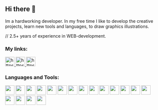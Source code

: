 ## Hi there 👋

Im a hardworking developer. In my free time I like to develop the creative projects, learn new tools and languages, to draw graphics illustrations.


// 2.5+ years of experience in WEB-development.

### My links:


<a href="https://hh.ru/resume/6c646829ff08f4e8e20039ed1f487639793435">
  <img width="30px" src="https://upload.wikimedia.org/wikipedia/commons/7/79/HeadHunter_logo.png" alt="https://upload.wikimedia.org/wikipedia/commons/7/79/HeadHunter_logo.png" />
</a> 
<a href="https://t.me/evyz4" target="_blank">
  <img width="30px" src="https://upload.wikimedia.org/wikipedia/commons/thumb/8/82/Telegram_logo.svg/1024px-Telegram_logo.svg.png" alt="https://upload.wikimedia.org/wikipedia/commons/thumb/8/82/Telegram_logo.svg/1024px-Telegram_logo.svg.png" />
</a>

<a href="mailto:antonovy04@mail.ru" target="_blank">
  <img width="30px" src="https://www.roscosmos.ru/media/img/2020/Jule/blue-email-box-circle-png-transparent-icon-2.png" alt="https://www.roscosmos.ru/media/img/2020/Jule/blue-email-box-circle-png-transparent-icon-2.png" />
</a>



### Languages and Tools: 

<a><img width="30px" src="https://upload.wikimedia.org/wikipedia/commons/thumb/6/61/HTML5_logo_and_wordmark.svg/512px-HTML5_logo_and_wordmark.svg.png" /></a>
<a><img width="30px" src="https://upload.wikimedia.org/wikipedia/commons/d/d5/CSS3_logo_and_wordmark.svg" /></a>
<a><img width="30px" src="https://upload.wikimedia.org/wikipedia/commons/thumb/6/6a/JavaScript-logo.png/240px-JavaScript-logo.png" /></a>
<a><img width="30px" src="https://sass-lang.com/assets/img/styleguide/seal-color-aef0354c.png" /></a>
<a><img width="30px" src="https://cdn4.iconfinder.com/data/icons/logos-3/600/React.js_logo-512.png" /></a>
<a><img width="30px" src="https://angular.io/assets/images/logos/angularjs/AngularJS-Shield.svg" /></a>
<a><img width="30px" src="https://cdn.iconscout.com/icon/free/png-512/node-js-1174925.png" /></a>
<a><img height="30px" src="https://cdn.buttercms.com/2q5r816LTo2uE9j7Ntic" /></a>
<a><img width="30px" src="https://www.npmjs.com/npm-avatar/eyJhbGciOiJIUzI1NiIsInR5cCI6IkpXVCJ9.eyJhdmF0YXJVUkwiOiJodHRwczovL3MuZ3JhdmF0YXIuY29tL2F2YXRhci9lZDI1OTU4NzA0MWM1YWI3OWYyNGNiMWUzNDFmMGEzNz9zaXplPTQ5NiZkZWZhdWx0PXJldHJvIn0.WGSTeMkmlKyhMVynI4jhqaJ3JjH7-1FJs9Imqs5FY0U" /></a>
<a><img width="30px" src="https://repository-images.githubusercontent.com/159722346/cd6aea00-9079-11ea-8f48-771cb5a8dffc" /></a>
<a><img width="30px" src="https://lh3.googleusercontent.com/proxy/y1V7nmtCKVqADCy0efiub2R5-FqAdzai8jM6YmcwzSEfMaJtjbXROd3PnKw6N4Ez-hDEYfGny2Y4Tf7qB8UWhA6XB7ZiIcwLcN5J3U0TO8o1yZexwQ" /></a>
<a><img width="30px" src="https://findicons.com/files/icons/2773/pictonic_free/512/prog_flask.png" /></a>
<a><img width="30px" src="https://www.pygame.org/ftp/pygame-head-party.png" /></a>
<a><img width="30px" src="https://encrypted-tbn0.gstatic.com/images?q=tbn:ANd9GcTdk9PzaICRot_V8a8KdZsZR7ajCo8ysaAr7cEw06M6Cx1IcOwMqsKALxGjohUzMgyxqSc&usqp=CAU" /></a>
<a><img width="30px" src="https://encrypted-tbn0.gstatic.com/images?q=tbn:ANd9GcS5UfJ1FZ_f8XY8RWGBgOdKYw5lRHDeBi4U6w&usqp=CAU" /></a>
<a><img width="30px" src="https://img.icons8.com/color/452/mongodb.png" /></a>
<a><img width="30px" src="https://cdn.iconscout.com/icon/free/png-256/git-1-226092.png" /></a>
<a><img width="30px" src="https://github.githubassets.com/images/modules/logos_page/GitHub-Mark.png" /></a>

